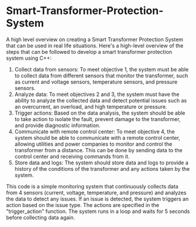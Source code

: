 # Smart-Transformer-Protection-System
A high level overview on creating a Smart Transformer Protection System that can be used in real life situations.
Here's a high-level overview of the steps that can be followed to develop a smart transformer protection system using C++:
1. Collect data from sensors: To meet objective 1, the system must be able to collect data from different sensors that monitor the transformer, such as current and voltage sensors, temperature sensors, and pressure sensors.
2. Analyze data: To meet objectives 2 and 3, the system must have the ability to analyze the collected data and detect potential issues such as an overcurrent, an overload, and high temperature or pressure.
3. Trigger actions: Based on the data analysis, the system should be able to take action to isolate the fault, prevent damage to the transformer, and provide diagnostic information.
4. Communicate with remote control center: To meet objective 4, the system should be able to communicate with a remote control center, allowing utilities and power companies to monitor and control the transformer from a distance. This can be done by sending data to the control center and receiving commands from it.
5. Store data and logs: The system should store data and logs to provide a history of the conditions of the transformer and any actions taken by the system.

This code is a simple monitoring system that continuously collects data from 4 sensors (current, voltage, temperature, and pressure) and analyzes the data to detect any issues. If an issue is detected, the system triggers an action based on the issue type. The actions are specified in the "trigger_action" function. The system runs in a loop and waits for 5 seconds before collecting data again.
